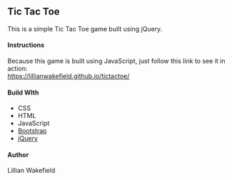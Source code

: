 <h2>Tic Tac Toe</h2>
<p>This is a simple Tic Tac Toe game built using jQuery.</P>

<h4>Instructions</h4>
<p>Because this game is built using JavaScript, just follow this link to see it in action:<br>
 <a href="https://lillianwakefield.github.io/tictactoe/">https://lillianwakefield.github.io/tictactoe/</a></p>

<h4>Build WIth</h4>
<ul>
<li>CSS</li>
<li>HTML</li>
<li>JavaScript</li>
<li><a href ="https://getbootstrap.com/docs/4.1/getting-started/introduction/">Bootstrap</a></li>
<li><a href="https://jquery.com/">jQuery</a></li>
</ul>

<h4>Author</h4>
<p>Lillian Wakefield</p>
